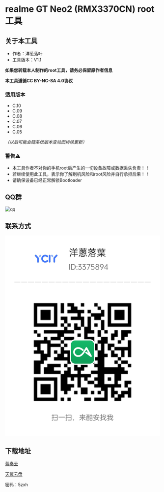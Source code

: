 # realme GT Neo2 (RMX3370CN) root工具

## 关于本工具
- 作者：洋葱落叶
- 工具版本：V1.1

**如果您转载本人制作的root工具，请务必保留原作者信息**

**本工具遵循CC BY-NC-SA 4.0协议**

### 适用版本
- C.10
- C.09
- C.08
- C.07
- C.06
- C.05

*（以后可能会随系统版本变动而持续更新）*

### 警告⚠️
- 本工具作者不对你的手机root后产生的一切设备故障或数据丢失负责！！
- 若继续使用此工具，表示你了解刷机风险和root风险并自行承担后果！！
- 请确保设备已经正常解锁Bootloader

## QQ群
![qq](realme_ycly.png)

## 联系方式
![coolapk_ycly](coolapk.png)

## 下载地址
[蓝奏云](https://ycly.lanzouw.com/iPdvY0dgv1zc)

[天翼云盘](https://cloud.189.cn/t/bIRjEbEjQ73a)

密码：5zxh
